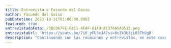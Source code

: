 ```yaml
---
title: Entrevista a Facundo del Gaiso
author: Facundo del Gaiso
pubDatetime: 2023-10-31T03:00:00.000Z
featured: true
entrevistadoFoto: /3DC067FE-F8C1-4FAF-81A0-8C376A5A0515.png
entrevistaUrl: 'https://youtu.be/7i0_yFU5eJA?si=8cZk3U3jL83ThUgD'
description: "Continuando con las reuniones y entrevistas, en este caso tuvimos el agrado de conversar con Facundo Del Gaiso, Legislador del bloque Vamos Juntos. Él es parte de las comisiones de presupuesto, salud, seguridad, entre otras.   Conversamos sobre la comunidad armenia, que conoció hace poco, y el gran aporte que la comunidad ofrece a la Ciudad. También charlamos sobre su comienzo en la política y el gran valor que tienen los jóvenes en este tipo de iniciativas y en el futuro\_del\_país."
---
```



